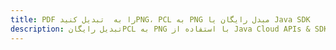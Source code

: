 ---title: PDF را به  تبدیل کنیدPNG، PCL به PNG مبدل رایگان یا Java SDKdescription: تبدیل رایگانPCL به PNG با استفاده از Java Cloud APIs & SDK همچنین اسناد PDF را در Cloud ایجاد، ویرایش و رندر کنید.---